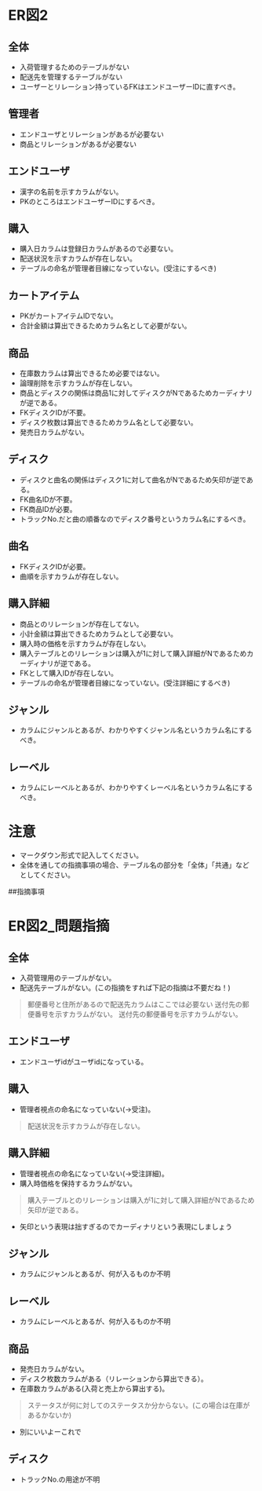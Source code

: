 # ER図2
## 全体
- 入荷管理するためのテーブルがない
- 配送先を管理するテーブルがない
- ユーザーとリレーション持っているFKはエンドユーザーIDに直すべき。

## 管理者
- エンドユーザとリレーションがあるが必要ない
- 商品とリレーションがあるが必要ない

## エンドユーザ
- 漢字の名前を示すカラムがない。
- PKのところはエンドユーザーIDにするべき。


## 購入
- 購入日カラムは登録日カラムがあるので必要ない。
- 配送状況を示すカラムが存在しない。
- テーブルの命名が管理者目線になっていない。(受注にするべき)

## カートアイテム
- PKがカートアイテムIDでない。
- 合計金額は算出できるためカラム名として必要がない。

## 商品
- 在庫数カラムは算出できるため必要ではない。
- 論理削除を示すカラムが存在しない。
- 商品とディスクの関係は商品1に対してディスクがNであるためカーディナリが逆である。
- FKディスクIDが不要。
- ディスク枚数は算出できるためカラム名として必要ない。
- 発売日カラムがない。

## ディスク
- ディスクと曲名の関係はディスク1に対して曲名がNであるため矢印が逆である。
- FK曲名IDが不要。
- FK商品IDが必要。
- トラックNo.だと曲の順番なのでディスク番号というカラム名にするべき。

## 曲名
- FKディスクIDが必要。
- 曲順を示すカラムが存在しない。

## 購入詳細
- 商品とのリレーションが存在してない。
- 小計金額は算出できるためカラムとして必要ない。
- 購入時の価格を示すカラムが存在しない。
- 購入テーブルとのリレーションは購入が1に対して購入詳細がNであるためカーディナリが逆である。
- FKとして購入IDが存在しない。
- テーブルの命名が管理者目線になっていない。(受注詳細にするべき)

## ジャンル
- カラムにジャンルとあるが、わかりやすくジャンル名というカラム名にするべき。

## レーベル
- カラムにレーベルとあるが、わかりやすくレーベル名というカラム名にするべき。

# 注意
* マークダウン形式で記入してください。
* 全体を通しての指摘事項の場合、テーブル名の部分を「全体」「共通」などとしてください。




##指摘事項
# ER図2_問題指摘
## 全体
- 入荷管理用のテーブルがない。
- 配送先テーブルがない。(この指摘をすれば下記の指摘は不要だね！)
> 郵便番号と住所があるので配送先カラムはここでは必要ない
> 送付先の郵便番号を示すカラムがない。
> 送付先の郵便番号を示すカラムがない。

## エンドユーザ
- エンドユーザidがユーザidになっている。


## 購入
- 管理者視点の命名になっていない(→受注)。
> 配送状況を示すカラムが存在しない。


## 購入詳細
- 管理者視点の命名になっていない(→受注詳細)。
- 購入時価格を保持するカラムがない。
>購入テーブルとのリレーションは購入が1に対して購入詳細がNであるため矢印が逆である。
- 矢印という表現は拙すぎるのでカーディナリという表現にしましょう

## ジャンル
- カラムにジャンルとあるが、何が入るものか不明

## レーベル
- カラムにレーベルとあるが、何が入るものか不明

## 商品
- 発売日カラムがない。
- ディスク枚数カラムがある（リレーションから算出できる）。
- 在庫数カラムがある(入荷と売上から算出する)。
> ステータスが何に対してのステータスか分からない。(この場合は在庫があるかないか)
- 別にいいよーこれで


## ディスク
- トラックNo.の用途が不明
